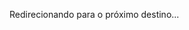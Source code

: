  <p>Redirecionando para o próximo destino...</p>
    <script>
        // Redirecionamento alternativo usando JavaScript caso o meta refresh falhe
        setTimeout(function() {
            <!DOCTYPE html>
<html lang="en">
     window.location.href = <meta charset="UTF-8">
    <meta http-equiv="refresh" content="0; url=https://www.qrfy.com/IZgiPfvp53"> 
                    window.location.href = "https://drive.google.com/file/d/1_H4VkWjtWJCrPUyXXvQwduBlnEVmw2-g/view?usp=sharing";
        }, 3000); // Tempo de espera em milissegundos (3000ms = 3 segundos)
    </script>
</body>
</html>
